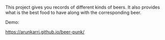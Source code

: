 This project gives you records of different kinds of beers.
It also provides what is the best food to have along with the corresponding beer.

Demo:

https://arunkarri.github.io/beer-punk/
